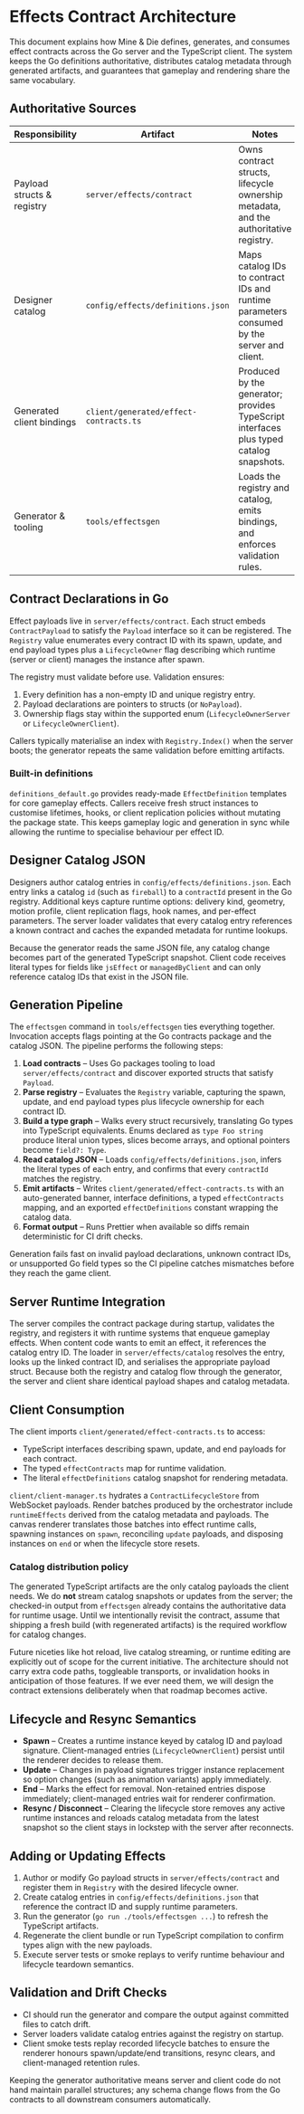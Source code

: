 # Effects Contract Architecture

This document explains how Mine & Die defines, generates, and consumes effect
contracts across the Go server and the TypeScript client. The system keeps the
Go definitions authoritative, distributes catalog metadata through generated
artifacts, and guarantees that gameplay and rendering share the same
vocabulary.

## Authoritative Sources

| Responsibility | Artifact | Notes |
| --- | --- | --- |
| Payload structs & registry | `server/effects/contract` | Owns contract structs, lifecycle ownership metadata, and the authoritative registry. |
| Designer catalog | `config/effects/definitions.json` | Maps catalog IDs to contract IDs and runtime parameters consumed by the server and client. |
| Generated client bindings | `client/generated/effect-contracts.ts` | Produced by the generator; provides TypeScript interfaces plus typed catalog snapshots. |
| Generator & tooling | `tools/effectsgen` | Loads the registry and catalog, emits bindings, and enforces validation rules. |

## Contract Declarations in Go

Effect payloads live in `server/effects/contract`. Each struct embeds
`ContractPayload` to satisfy the `Payload` interface so it can be registered.
The `Registry` value enumerates every contract ID with its spawn, update, and
end payload types plus a `LifecycleOwner` flag describing which runtime (server
or client) manages the instance after spawn.

The registry must validate before use. Validation ensures:

1. Every definition has a non-empty ID and unique registry entry.
2. Payload declarations are pointers to structs (or `NoPayload`).
3. Ownership flags stay within the supported enum (`LifecycleOwnerServer` or
   `LifecycleOwnerClient`).

Callers typically materialise an index with `Registry.Index()` when the server
boots; the generator repeats the same validation before emitting artifacts.

### Built-in definitions

`definitions_default.go` provides ready-made `EffectDefinition` templates for
core gameplay effects. Callers receive fresh struct instances to customise
lifetimes, hooks, or client replication policies without mutating the package
state. This keeps gameplay logic and generation in sync while allowing the
runtime to specialise behaviour per effect ID.

## Designer Catalog JSON

Designers author catalog entries in `config/effects/definitions.json`. Each
entry links a catalog `id` (such as `fireball`) to a `contractId` present in the
Go registry. Additional keys capture runtime options: delivery kind, geometry,
motion profile, client replication flags, hook names, and per-effect
parameters. The server loader validates that every catalog entry references a
known contract and caches the expanded metadata for runtime lookups.

Because the generator reads the same JSON file, any catalog change becomes part
of the generated TypeScript snapshot. Client code receives literal types for
fields like `jsEffect` or `managedByClient` and can only reference catalog IDs
that exist in the JSON file.

## Generation Pipeline

The `effectsgen` command in `tools/effectsgen` ties everything together.
Invocation accepts flags pointing at the Go contracts package and the catalog
JSON. The pipeline performs the following steps:

1. **Load contracts** – Uses Go packages tooling to load `server/effects/contract`
and discover exported structs that satisfy `Payload`.
2. **Parse registry** – Evaluates the `Registry` variable, capturing the spawn,
   update, and end payload types plus lifecycle ownership for each contract ID.
3. **Build a type graph** – Walks every struct recursively, translating Go types
   into TypeScript equivalents. Enums declared as `type Foo string` produce
   literal union types, slices become arrays, and optional pointers become
   `field?: Type`.
4. **Read catalog JSON** – Loads `config/effects/definitions.json`, infers the
   literal types of each entry, and confirms that every `contractId` matches the
   registry.
5. **Emit artifacts** – Writes `client/generated/effect-contracts.ts` with an
   auto-generated banner, interface definitions, a typed `effectContracts`
   mapping, and an exported `effectDefinitions` constant wrapping the catalog
   data.
6. **Format output** – Runs Prettier when available so diffs remain deterministic
   for CI drift checks.

Generation fails fast on invalid payload declarations, unknown contract IDs, or
unsupported Go field types so the CI pipeline catches mismatches before they
reach the game client.

## Server Runtime Integration

The server compiles the contract package during startup, validates the registry,
and registers it with runtime systems that enqueue gameplay effects. When
content code wants to emit an effect, it references the catalog entry ID. The
loader in `server/effects/catalog` resolves the entry, looks up the linked
contract ID, and serialises the appropriate payload struct. Because both the
registry and catalog flow through the generator, the server and client share
identical payload shapes and catalog metadata.

## Client Consumption

The client imports `client/generated/effect-contracts.ts` to access:

- TypeScript interfaces describing spawn, update, and end payloads for each
  contract.
- The typed `effectContracts` map for runtime validation.
- The literal `effectDefinitions` catalog snapshot for rendering metadata.

`client/client-manager.ts` hydrates a `ContractLifecycleStore` from WebSocket
payloads. Render batches produced by the orchestrator include
`runtimeEffects` derived from the catalog metadata and payloads. The canvas
renderer translates those batches into effect runtime calls, spawning instances
on `spawn`, reconciling `update` payloads, and disposing instances on `end` or
when the lifecycle store resets.

### Catalog distribution policy

The generated TypeScript artifacts are the only catalog payloads the client
needs. We do **not** stream catalog snapshots or updates from the server; the
checked-in output from `effectsgen` already contains the authoritative data for
runtime usage. Until we intentionally revisit the contract, assume that shipping
a fresh build (with regenerated artifacts) is the required workflow for catalog
changes.

Future niceties like hot reload, live catalog streaming, or runtime editing are
explicitly out of scope for the current initiative. The architecture should not
carry extra code paths, toggleable transports, or invalidation hooks in
anticipation of those features. If we ever need them, we will design the
contract extensions deliberately when that roadmap becomes active.

## Lifecycle and Resync Semantics

- **Spawn** – Creates a runtime instance keyed by catalog ID and payload
  signature. Client-managed entries (`LifecycleOwnerClient`) persist until the
  renderer decides to release them.
- **Update** – Changes in payload signatures trigger instance replacement so
  option changes (such as animation variants) apply immediately.
- **End** – Marks the effect for removal. Non-retained entries dispose
  immediately; client-managed entries wait for renderer confirmation.
- **Resync / Disconnect** – Clearing the lifecycle store removes any active
  runtime instances and reloads catalog metadata from the latest snapshot so the
  client stays in lockstep with the server after reconnects.

## Adding or Updating Effects

1. Author or modify Go payload structs in `server/effects/contract` and register
   them in `Registry` with the desired lifecycle owner.
2. Create catalog entries in `config/effects/definitions.json` that reference the
   contract ID and supply runtime parameters.
3. Run the generator (`go run ./tools/effectsgen ...`) to refresh the TypeScript
   artifacts.
4. Regenerate the client bundle or run TypeScript compilation to confirm types
   align with the new payloads.
5. Execute server tests or smoke replays to verify runtime behaviour and
   lifecycle teardown semantics.

## Validation and Drift Checks

- CI should run the generator and compare the output against committed files to
  catch drift.
- Server loaders validate catalog entries against the registry on startup.
- Client smoke tests replay recorded lifecycle batches to ensure the renderer
  honours spawn/update/end transitions, resync clears, and client-managed
  retention rules.

Keeping the generator authoritative means server and client code do not hand
maintain parallel structures; any schema change flows from the Go contracts to
all downstream consumers automatically.
